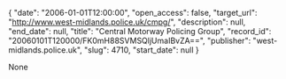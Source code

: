 {
  "date": "2006-01-01T12:00:00", 
  "open_access": false, 
  "target_url": "http://www.west-midlands.police.uk/cmpg/", 
  "description": null, 
  "end_date": null, 
  "title": "Central Motorway Policing Group", 
  "record_id": "20060101T120000/FK0mH88SVMSQljUmaIBvZA==", 
  "publisher": "west-midlands.police.uk", 
  "slug": 4710, 
  "start_date": null
}

None